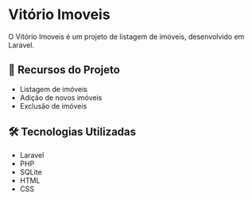<h1>Vitório Imoveis</h1>
<p>O Vitório Imoveis é um projeto de listagem de imóveis, desenvolvido em Laravel.</p>

<h2>🚀 Recursos do Projeto</h2>
<ul>
  <li>Listagem de imóveis</li>
  <li>Adição de novos imóveis</li>
  <li>Exclusão de imóveis</li>
</ul>

<h2>🛠️ Tecnologias Utilizadas</h2>
<ul>
  <li>Laravel</li>
  <li>PHP</li>
  <li>SQLite</li>
  <li>HTML</li>
  <li>CSS</li>
</ul>

